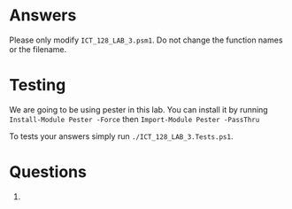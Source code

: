 # Answers

Please only modify `ICT_128_LAB_3.psm1`. Do not change the function names or the filename.

# Testing

We are going to be using pester in this lab. You can install it by running `Install-Module Pester -Force` then `Import-Module Pester -PassThru`

To tests your answers simply run `./ICT_128_LAB_3.Tests.ps1`.

# Questions

1. 